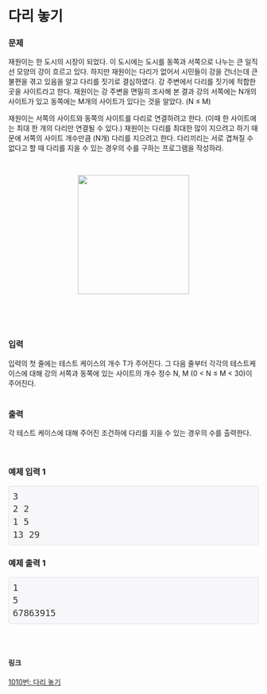 # 다리 놓기

### 문제
재원이는 한 도시의 시장이 되었다. 이 도시에는 도시를 동쪽과 서쪽으로 나누는 큰 일직선 모양의 강이 흐르고 있다. 하지만 재원이는 다리가 없어서 시민들이 강을 건너는데 큰 불편을 겪고 있음을 알고 다리를 짓기로 결심하였다. 강 주변에서 다리를 짓기에 적합한 곳을 사이트라고 한다. 재원이는 강 주변을 면밀히 조사해 본 결과 강의 서쪽에는 N개의 사이트가 있고 동쪽에는 M개의 사이트가 있다는 것을 알았다. (N ≤ M)

재원이는 서쪽의 사이트와 동쪽의 사이트를 다리로 연결하려고 한다. (이때 한 사이트에는 최대 한 개의 다리만 연결될 수 있다.) 재원이는 다리를 최대한 많이 지으려고 하기 때문에 서쪽의 사이트 개수만큼 (N개) 다리를 지으려고 한다. 다리끼리는 서로 겹쳐질 수 없다고 할 때 다리를 지을 수 있는 경우의 수를 구하는 프로그램을 작성하라.
<p>&nbsp;</p><div class="separator" style="clear: both; text-align: center;"><a href="https://blogger.googleusercontent.com/img/a/AVvXsEgvyayBAIK3zXhUJcAsyyrU_K-Qpn7P4tAkPOqTlzINMqf1sFBhDov4X_gGUL_fIXxNCP45Q_Gqq78B97qMJxg3IGaPtktOHZJKd3sjJunaknObhVJ40OOokb3fg6BewqlqJV-c5gDMO3Qh4sJI9EOTijZyLSPjgaqAIKWwOK1Rza5hfUUFckcTsODcOg" style="margin-left: 1em; margin-right: 1em;"><img alt="" data-original-height="353" data-original-width="329" height="240" src="https://blogger.googleusercontent.com/img/a/AVvXsEgvyayBAIK3zXhUJcAsyyrU_K-Qpn7P4tAkPOqTlzINMqf1sFBhDov4X_gGUL_fIXxNCP45Q_Gqq78B97qMJxg3IGaPtktOHZJKd3sjJunaknObhVJ40OOokb3fg6BewqlqJV-c5gDMO3Qh4sJI9EOTijZyLSPjgaqAIKWwOK1Rza5hfUUFckcTsODcOg" width="224" /></a></div><br /><p></p>
<br></br>

### 입력
입력의 첫 줄에는 테스트 케이스의 개수 T가 주어진다. 그 다음 줄부터 각각의 테스트케이스에 대해 강의 서쪽과 동쪽에 있는 사이트의 개수 정수 N, M (0 < N ≤ M < 30)이 주어진다.
<br></br>

### 출력
각 테스트 케이스에 대해 주어진 조건하에 다리를 지을 수 있는 경우의 수를 출력한다.
<br></br>
#

### 예제 입력 1
<pre class="sampledata" id="sample-output-1" style="background-color: #f7f7f9; border-radius: 5px; border: 1px solid rgb(225, 225, 232); box-sizing: border-box; color: #333333; font-family: Menlo, Monaco, &quot;Source Code Pro&quot;, consolas, monospace; font-size: 18px; line-height: 1.42857; margin-bottom: 10px; margin-top: 0px; overflow-wrap: normal; overflow: scroll auto; padding: 8px; word-break: normal;">3
2 2
1 5
13 29</pre>

### 예제 출력 1
<pre class="sampledata" id="sample-output-1" style="background-color: #f7f7f9; border-radius: 5px; border: 1px solid rgb(225, 225, 232); box-sizing: border-box; color: #333333; font-family: Menlo, Monaco, &quot;Source Code Pro&quot;, consolas, monospace; font-size: 18px; line-height: 1.42857; margin-bottom: 10px; margin-top: 0px; overflow-wrap: normal; overflow: scroll auto; padding: 8px; word-break: normal;">1
5
67863915</pre>
<br></br>

#### 링크
[1010번: 다리 놓기](https://www.acmicpc.net/problem/1010)
